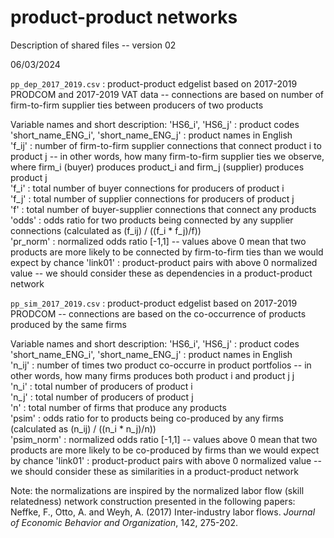# product-product networks

Description of shared files -- version 02

06/03/2024


`pp_dep_2017_2019.csv` : product-product edgelist based on 2017-2019 PRODCOM and 2017-2019 VAT data -- connections are based on number of firm-to-firm supplier ties between producers of two products

Variable names and short description:
'HS6_i', 'HS6_j' : product codes<br>
'short_name_ENG_i', 'short_name_ENG_j' : product names in English<br>
'f_ij' : number of firm-to-firm supplier connections that connect product i to product j -- in other words, how many firm-to-firm supplier ties we observe, where firm_i (buyer) produces product_i and firm_j (supplier) produces product j<br>
'f_i' : total number of buyer connections for producers of product i<br>
'f_j' : total number of supplier connections for producers of product j<br>
'f' : total number of buyer-supplier connections that connect any products<br>
'odds' : odds ratio for two products being connected by any supplier connections (calculated as (f_ij) / ((f_i * f_j)/f))<br>
'pr_norm' : normalized odds ratio [-1,1] -- values above 0 mean that two products are more likely to be connected by firm-to-firm ties than we would expect by chance
'link01' : product-product pairs with above 0 normalized value -- we should consider these as dependencies in a product-product network


`pp_sim_2017_2019.csv` : product-product edgelist based on 2017-2019 PRODCOM -- connections are based on the co-occurrence of products produced by the same firms

Variable names and short description:
'HS6_i', 'HS6_j' : product codes<br>
'short_name_ENG_i', 'short_name_ENG_j' : product names in English<br>
'n_ij' : number of times two product co-occurre in product portfolios -- in other words, how many firms produces both product i and product j j<br>
'n_i' : total number of producers of product i<br>
'n_j' : total number of producers of product j<br>
'n' : total number of firms that produce any products<br>
'psim' : odds ratio for to products being co-produced by any firms (calculated as (n_ij) / ((n_i * n_j)/n))<br>
'psim_norm' : normalized odds ratio [-1,1] -- values above 0 mean that two products are more likely to be co-produced by firms than we would expect by chance
'link01' : product-product pairs with above 0 normalized value -- we should consider these as similarities in a product-product network


Note: the normalizations are inspired by the normalized labor flow (skill relatedness) network construction presented in the following papers:
Neffke, F., Otto, A. and Weyh, A. (2017) Inter-industry labor flows. *Journal of Economic Behavior and Organization*, 142, 275-202.